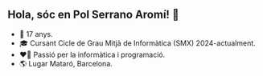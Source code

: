 ## Hola, sóc en Pol Serrano Aromí! 👋

- 🎂 17 anys.
- 🎓 Cursant Cicle de Grau Mitjà de Informàtica (SMX) 2024-actualment.
- ❤️‍🔥 Passió per la informàtica i programació.
- 🌎 Lugar Mataró, Barcelona.
